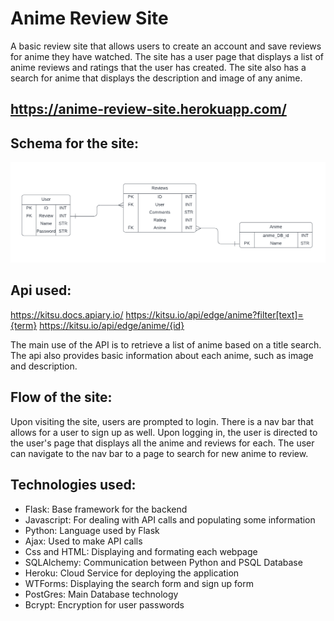 # Anime Review Site

A basic review site that allows users to create an account and save reviews for anime they have watched. The site has a user page that displays a list of anime reviews and ratings that the user has created. The site also has a search for anime that
displays the description and image of any anime.

## https://anime-review-site.herokuapp.com/

## Schema for the site:

![Image](Schema.png "Schema")

## Api used:

https://kitsu.docs.apiary.io/
https://kitsu.io/api/edge/anime?filter[text]={term}
https://kitsu.io/api/edge/anime/{id}

The main use of the API is to retrieve a list of anime based on a title search. The api also provides basic information about each anime, such as image and description.

## Flow of the site:

Upon visiting the site, users are prompted to login. There is a nav bar that allows for a user to sign up as well. Upon logging in, the user is directed to the user's page that displays all the anime and reviews for each. The user can navigate to the nav bar to a page to search for new anime to review.

## Technologies used:

- Flask: Base framework for the backend
- Javascript: For dealing with API calls and populating some information
- Python: Language used by Flask
- Ajax: Used to make API calls
- Css and HTML: Displaying and formating each webpage
- SQLAlchemy: Communication between Python and PSQL Database
- Heroku: Cloud Service for deploying the application
- WTForms: Displaying the search form and sign up form
- PostGres: Main Database technology
- Bcrypt: Encryption for user passwords
